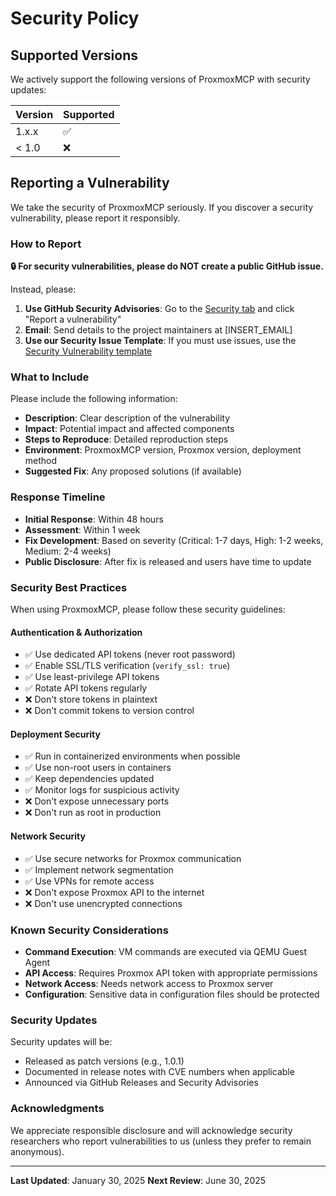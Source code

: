 # Security Policy

## Supported Versions

We actively support the following versions of ProxmoxMCP with security updates:

| Version | Supported          |
| ------- | ------------------ |
| 1.x.x   | :white_check_mark: |
| < 1.0   | :x:                |

## Reporting a Vulnerability

We take the security of ProxmoxMCP seriously. If you discover a security vulnerability, please report it responsibly.

### How to Report

**🔒 For security vulnerabilities, please do NOT create a public GitHub issue.**

Instead, please:

1. **Use GitHub Security Advisories**: Go to the [Security tab](https://github.com/basher83/ProxmoxMCP/security/advisories) and click "Report a vulnerability"
2. **Email**: Send details to the project maintainers at [INSERT_EMAIL]
3. **Use our Security Issue Template**: If you must use issues, use the [Security Vulnerability template](https://github.com/basher83/ProxmoxMCP/issues/new?template=security_vulnerability.md)

### What to Include

Please include the following information:

- **Description**: Clear description of the vulnerability
- **Impact**: Potential impact and affected components
- **Steps to Reproduce**: Detailed reproduction steps
- **Environment**: ProxmoxMCP version, Proxmox version, deployment method
- **Suggested Fix**: Any proposed solutions (if available)

### Response Timeline

- **Initial Response**: Within 48 hours
- **Assessment**: Within 1 week
- **Fix Development**: Based on severity (Critical: 1-7 days, High: 1-2 weeks, Medium: 2-4 weeks)
- **Public Disclosure**: After fix is released and users have time to update

### Security Best Practices

When using ProxmoxMCP, please follow these security guidelines:

#### Authentication & Authorization

- ✅ Use dedicated API tokens (never root password)
- ✅ Enable SSL/TLS verification (`verify_ssl: true`)
- ✅ Use least-privilege API tokens
- ✅ Rotate API tokens regularly
- ❌ Don't store tokens in plaintext
- ❌ Don't commit tokens to version control

#### Deployment Security

- ✅ Run in containerized environments when possible
- ✅ Use non-root users in containers
- ✅ Keep dependencies updated
- ✅ Monitor logs for suspicious activity
- ❌ Don't expose unnecessary ports
- ❌ Don't run as root in production

#### Network Security

- ✅ Use secure networks for Proxmox communication
- ✅ Implement network segmentation
- ✅ Use VPNs for remote access
- ❌ Don't expose Proxmox API to the internet
- ❌ Don't use unencrypted connections

### Known Security Considerations

- **Command Execution**: VM commands are executed via QEMU Guest Agent
- **API Access**: Requires Proxmox API token with appropriate permissions
- **Network Access**: Needs network access to Proxmox server
- **Configuration**: Sensitive data in configuration files should be protected

### Security Updates

Security updates will be:

- Released as patch versions (e.g., 1.0.1)
- Documented in release notes with CVE numbers when applicable
- Announced via GitHub Releases and Security Advisories

### Acknowledgments

We appreciate responsible disclosure and will acknowledge security researchers who report vulnerabilities to us (unless they prefer to remain anonymous).

---

**Last Updated**: January 30, 2025
**Next Review**: June 30, 2025
